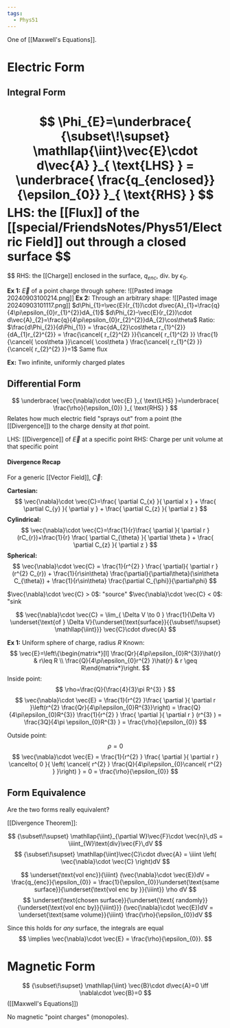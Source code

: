 ```yaml
---
tags:
  - Phys51
---
```


One of [[Maxwell's Equations]].
# Electric Form
## Integral Form
$$
\Phi_{E}=\underbrace{ {\subset\!\supset} \mathllap{\iint}\vec{E}\cdot d\vec{A} }_{ \text{LHS} } = \underbrace{ \frac{q_{enclosed}}{\epsilon_{0}} }_{ \text{RHS} }
$$
LHS: the [[Flux]] of the [[special/FriendsNotes/Phys51/Electric Field]] out through a closed surface
$$
=
$$
RHS: the [[Charge]] enclosed in the surface, $q_{enc}$, div. by $\epsilon_{0}$.


**Ex 1:**
$\vec{E}$ of a point charge through sphere:
![[Pasted image 20240903100214.png]]
**Ex 2:**
Through an arbitrary shape:
![[Pasted image 20240903101117.png]]
$d\Phi_{1}=\vec{E}(r_{1})\cdot d\vec{A}_{1}=\frac{q}{4\pi\epsilon_{0}r_{1}^{2}}dA_{1}$
$d\Phi_{2}-\vec{E}(r_{2})\cdot d\vec{A}_{2}=\frac{q}{4\pi\epsilon_{0}r_{2}^{2}}dA_{2}\cos\theta$
Ratio: $\frac{d\Phi_{2}}{d\Phi_{1}} = \frac{dA_{2}\cos\theta r_{1}^{2}}{dA_{1}r_{2}^{2}} = \frac{\cancel{ r_{2}^{2} }}{\cancel{ r_{1}^{2} }} \frac{1}{\cancel{ \cos\theta }}\cancel{ \cos\theta } \frac{\cancel{ r_{1}^{2} }}{\cancel{ r_{2}^{2} }}=1$
Same flux


**Ex:** Two infinite, uniformly charged plates


## Differential Form
$$
\underbrace{ \vec{\nabla}\cdot \vec{E} }_{ \text{LHS} }=\underbrace{ \frac{\rho}{\epsilon_{0}} }_{ \text{RHS} }
$$
Relates how much electric field "sprays out"  from a point (the [[Divergence]]) to the charge density at *that* point.

LHS: [[Divergence]] of $\vec{E}$ at a specific point
RHS: Charge per unit volume at that specific point



#### Divergence Recap
For a generic [[Vector Field]], $\vec{C}$:

**Cartesian:**
$$
\vec{\nabla}\cdot \vec{C}=\frac{ \partial C_{x} }{ \partial x }  + \frac{ \partial C_{y} }{ \partial y } + \frac{ \partial C_{z} }{ \partial z } 
$$
**Cylindrical:**
$$
\vec{\nabla}\cdot \vec{C}=\frac{1}{r}\frac{ \partial }{ \partial r }  (rC_{r})+\frac{1}{r} \frac{ \partial C_{\theta} }{ \partial \theta }  + \frac{ \partial C_{z} }{ \partial z } 
$$
**Spherical:**
$$
\vec{\nabla}\cdot  \vec{C} = \frac{1}{r^{2} } \frac{ \partial}{ \partial r } (r^{2} C_{r}) + \frac{1}{r\sin\theta} \frac{\partial}{\partial\theta}(\sin\theta C_{\theta}) + \frac{1}{r\sin\theta} \frac{\partial C_{\phi}}{\partial\phi} 
$$

$\vec{\nabla}\cdot \vec{C} > 0$: "source"
$\vec{\nabla}\cdot \vec{C} < 0$: "sink

$$
\vec{\nabla}\cdot \vec{C} = \lim_{ \Delta V \to 0 } \frac{1}{\Delta V} \underset{\text{of } \Delta V}{\underset{\text{surface}}{{\subset\!\supset} \mathllap{\iint}}} \vec{C}\cdot d\vec{A}
$$



**Ex 1:** Uniform sphere of charge, radius $R$
Known:
$$
\vec{E}=\left\{\begin{matrix*}[l]
\frac{Qr}{4\pi\epsilon_{0}R^{3}}\hat{r} & r\leq R \\
\frac{Q}{4\pi\epsilon_{0}r^{2} }\hat{r}
 & r \geq R\end{matrix*}\right.
$$
Inside point:
$$
\rho=\frac{Q}{\frac{4}{3}\pi R^{3} }
$$
$$
\vec{\nabla}\cdot \vec{E} = \frac{1}{r^{2} }\frac{ \partial  }{ \partial r }\left(r^{2} \frac{Qr}{4\pi\epsilon_{0}R^{3}}\right)  = \frac{Q}{4\pi\epsilon_{0}R^{3}} \frac{1}{r^{2} } \frac{ \partial  }{ \partial r } (r^{3} ) = \frac{3Q}{4\pi \epsilon_{0}R^{3} } = \frac{\rho}{\epsilon_{0}}
$$

Outside point:
$$
\rho=0
$$
$$
\vec{\nabla}\cdot \vec{E} = \frac{1}{r^{2} } \frac{ \partial }{ \partial r } \cancelto{ 0 }{ \left( \cancel{ r^{2} } \frac{Q}{4\pi\epsilon_{0}\cancel{ r^{2} } }\right) } = 0 = \frac{\rho}{\epsilon_{0}}
$$



## Form Equivalence
Are the two forms really equivalent?

[[Divergence Theorem]]:

$$
{\subset\!\supset} \mathllap{\iint}_{\partial W}\vec{F}\cdot \vec{n}\,dS = \iiint_{W}\text{div}\vec{F}\,dV
$$
$$
{\subset\!\supset} \mathllap{\iint}\vec{C}\cdot d\vec{A} = \iiint \left( \vec{\nabla}\cdot \vec{C} \right)dV 
$$


$$
\underset{\text{vol enc}}{\iiint}  (\vec{\nabla}\cdot \vec{E})dV = \frac{q_{enc}}{\epsilon_{0}} = \frac{1}{\epsilon_{0}}\underset{\text{same surface}}{\underset{\text{vol enc by }}{\iiint}} \rho dV
$$
$$
\underset{\text{chosen surface}}{\underset{\text{ randomly}}{\underset{\text{vol enc by}}{\iiint}}} (\vec{\nabla}\cdot  \vec{E})dV = \underset{\text{same volume}}{\iiint} \frac{\rho}{\epsilon_{0}}dV
$$

Since this holds for *any* surface, the integrals are equal
$$
\implies \vec{\nabla}\cdot \vec{E} = \frac{\rho}{\epsilon_{0}}.
$$




# Magnetic Form

$$
{\subset\!\supset} \mathllap{\iint} \vec{B}\cdot d\vec{A}=0 \iff \nabla\cdot \vec{B}=0
$$
([[Maxwell's Equations]])

No magnetic "point charges" (monopoles).